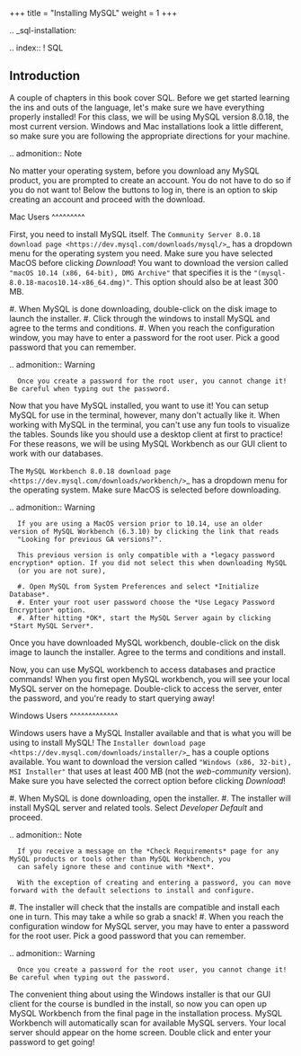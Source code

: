 +++
title = "Installing MySQL"
weight = 1
+++


.. _sql-installation:

.. index:: ! SQL
## Introduction
A couple of chapters in this book cover SQL.
Before we get started learning the ins and outs of the language, let's make sure we have everything properly installed!
For this class, we will be using MySQL version 8.0.18, the most current version. Windows and Mac installations look a little different, so make sure you are following the appropriate directions for your machine.

.. admonition:: Note

   No matter your operating system, before you download any MySQL product, you are prompted to create an account.
   You do not have to do so if you do not want to! Below the buttons to log in, there is an option to skip creating an account and proceed with the download.


Mac Users
^^^^^^^^^

First, you need to install MySQL itself.
The `Community Server 8.0.18 download page <https://dev.mysql.com/downloads/mysql/>`_ has a dropdown menu for the operating system you need.
Make sure you have selected MacOS before clicking *Download*!
You want to download the version called ``"macOS 10.14 (x86, 64-bit), DMG Archive"`` that specifies it is the ``"(mysql-8.0.18-macos10.14-x86_64.dmg)"``.
This option should also be at least 300 MB.

#. When MySQL is done downloading, double-click on the disk image to launch the installer.
#. Click through the windows to install MySQL and agree to the terms and conditions.
#. When you reach the configuration window, you may have to enter a password for the root user. Pick a good password that you can remember.

   .. admonition:: Warning

      Once you create a password for the root user, you cannot change it! Be careful when typing out the password.

Now that you have MySQL installed, you want to use it!
You can setup MySQL for use in the terminal, however, many don't actually like it.
When working with MySQL in the terminal, you can't use any fun tools to visualize the tables.
Sounds like you should use a desktop client at first to practice! For these reasons, we will be using MySQL Workbench as our GUI client to work with our databases.

The `MySQL Workbench 8.0.18 download page <https://dev.mysql.com/downloads/workbench/>`_ has a dropdown menu for the operating system. Make sure MacOS is selected before downloading.

.. admonition:: Warning

      If you are using a MacOS version prior to 10.14, use an older version of MySQL Workbench (6.3.10) by clicking the link that reads
      "Looking for previous GA versions?".

      This previous version is only compatible with a *legacy password encryption* option. If you did not select this when downloading MySQL
      (or you are not sure),

      #. Open MySQL from System Preferences and select *Initialize Database*.
      #. Enter your root user password choose the *Use Legacy Password Encryption* option.
      #. After hitting *OK*, start the MySQL Server again by clicking *Start MySQL Server*.

Once you have downloaded MySQL workbench, double-click on the disk image to launch the installer.
Agree to the terms and conditions and install.

Now, you can use MySQL workbench to access databases and practice commands!
When you first open MySQL workbench, you will see your local MySQL server on the homepage.
Double-click to access the server, enter the password, and you're ready to start querying away!

Windows Users
^^^^^^^^^^^^^

Windows users have a MySQL Installer available and that is what you will be using to install MySQL!
The `Installer download page <https://dev.mysql.com/downloads/installer/>`_ has a couple options available.
You want to download the version called ``"Windows (x86, 32-bit), MSI Installer"`` that uses at least 400 MB (not the *web-community* version).
Make sure you have selected the correct option before clicking *Download*!

#. When MySQL is done downloading, open the installer.
#. The installer will install MySQL server and related tools. Select *Developer Default* and proceed.

   .. admonition:: Note

      If you receive a message on the *Check Requirements* page for any MySQL products or tools other than MySQL Workbench, you
      can safely ignore these and continue with *Next*.

      With the exception of creating and entering a password, you can move forward with the default selections to install and configure.


#. The installer will check that the installs are compatible and install each one in turn. This may take a while so grab a snack!
#. When you reach the configuration window for MySQL server, you may have to enter a password for the root user. Pick a good password that you can remember.

   .. admonition:: Warning

      Once you create a password for the root user, you cannot change it! Be careful when typing out the password.


The convenient thing about using the Windows installer is that our GUI client for the course is bundled in the install, so now you can open up MySQL Workbench
from the final page in the installation process. MySQL Workbench will automatically scan for available MySQL servers. Your local server
should appear on the home screen. Double click and enter your password to get going!